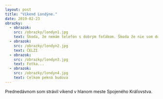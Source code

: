 ```yaml
---
layout: post
title: "Víkend Londýne."
date: 2019-02-23
obrazky:
  - obrazok:
    src: /obrazky/londyn1.jpg
    text: Škoda, že nemám telefón s dobrým foťákom. Škoda že nie som dobrý fotograf...
  - obrazok:
    src: /obrazky/londyn2.jpg
    text: ČELZI
  - obrazok:
    src: /obrazky/londyn3.jpg
    text: Fotka...
  - obrazok:
    src: /obrazky/londyn4.jpg
    text: Celkom pekná budova
---
```


Prednedávnom som strávil víkend v hlanom meste Spojeného Kráľovstva. 

